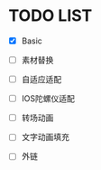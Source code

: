 # TODO LIST



+ [x]  Basic

- [ ]  素材替换

- [ ]  自适应适配

- [ ]  IOS陀螺仪适配

- [ ]  转场动画

- [ ]  文字动画填充

- [ ]  外链
